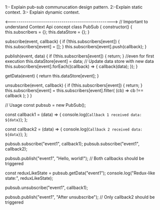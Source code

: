 1:- Explain pub-sub communucation design pattern.
2:-Explain static context.
3:- Explain dynamic context.

<---------------------------------------------------->
// Important to understand Context Api concept
class PubSub {
  constructor() {
    this.subscribers = {};
    this.dataStore = {};
  }

  subscribe(event, callback) {
    if (!this.subscribers[event]) {
      this.subscribers[event] = [];
    }
    this.subscribers[event].push(callback);
  }

  publish(event, data) {
    if (!this.subscribers[event]) {
      return;
    }
    //even for first execution
    this.dataStore[event] = data; // Update data store with new data
    this.subscribers[event].forEach((callback) => {
      callback(data);
    });
  }

  getData(event) {
    return this.dataStore[event];
  }

  unsubscribe(event, callback) {
    if (!this.subscribers[event]) {
      return;
    }
    this.subscribers[event] = this.subscribers[event].filter(
      (cb) => cb !== callback
    );
  }
}

// Usage
const pubsub = new PubSub();

const callback1 = (data) => {
  console.log(`Callback 1 received data: ${data}`);
};

const callback2 = (data) => {
  console.log(`Callback 2 received data: ${data}`);
};

pubsub.subscribe("event1", callback1);
pubsub.subscribe("event1", callback2);

pubsub.publish("event1", "Hello, world!"); // Both callbacks should be triggered

const reduxLikeState = pubsub.getData("event1");
console.log("Redux-like state:", reduxLikeState);

pubsub.unsubscribe("event1", callback1);

pubsub.publish("event1", "After unsubscribe"); // Only callback2 should be triggered
